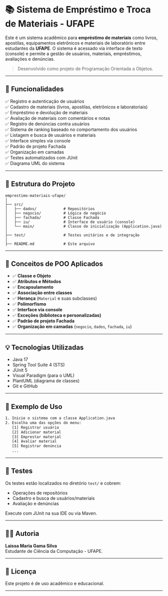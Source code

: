 
# 📚 Sistema de Empréstimo e Troca de Materiais - UFAPE

Este é um sistema acadêmico para **empréstimo de materiais** como livros, apostilas, equipamentos eletrônicos e materiais de laboratório entre estudantes da **UFAPE**. O sistema é acessado via interface de texto (console) e permite a gestão de usuários, materiais, empréstimos, avaliações e denúncias.

> Desenvolvido como projeto de Programação Orientada a Objetos.

---

## 📌 Funcionalidades

✅ Registro e autenticação de usuários  
✅ Cadastro de materiais (livros, apostilas, eletrônicos e laboratoriais)  
✅ Empréstimo e devolução de materiais  
✅ Avaliação de materiais com comentários e notas  
✅ Registro de denúncias contra usuários  
✅ Sistema de ranking baseado no comportamento dos usuários  
✅ Listagem e busca de usuários e materiais  
✅ Interface simples via console  
✅ Padrão de projeto Fachada  
✅ Organização em camadas  
✅ Testes automatizados com JUnit  
✅ Diagrama UML do sistema

---

## 🧱 Estrutura do Projeto

```
emprestimo-materiais-ufape/
│
├── src/
│   ├── dados/            # Repositórios
│   ├── negocio/          # Lógica de negócio
│   ├── fachada/          # Classe Fachada
│   ├── iu/               # Interface de usuário (console)
│   └── main/             # Classe de inicialização (Application.java)
│
├── test/                 # Testes unitários e de integração
│
├── README.md             # Este arquivo
```

---

## 🧠 Conceitos de POO Aplicados

- ✅ **Classe e Objeto**
- ✅ **Atributos e Métodos**
- ✅ **Encapsulamento**
- ✅ **Associação entre classes**
- ✅ **Herança** (`Material` e suas subclasses)
- ✅ **Polimorfismo**
- ✅ **Interface via console**
- ✅ **Exceções (biblioteca e personalizadas)**
- ✅ **Padrão de projeto Fachada**
- ✅ **Organização em camadas** (`negocio`, `dados`, `fachada`, `iu`)

---

## 💡 Tecnologias Utilizadas

- Java 17
- Spring Tool Suite 4 (STS)
- JUnit 5
- Visual Paradigm (para o UML)
- PlantUML (diagrama de classes)
- Git e GitHub

---

## 🔎 Exemplo de Uso

```bash
1. Inicie o sistema com a classe Application.java
2. Escolha uma das opções do menu:
   [1] Registrar usuário
   [2] Adicionar material
   [3] Emprestar material
   [4] Avaliar material
   [5] Registrar denúncia
   ...
```

---

## 🧪 Testes

Os testes estão localizados no diretório `test/` e cobrem:
- Operações de repositórios
- Cadastro e busca de usuários/materiais
- Avaliação e denúncias

Execute com JUnit na sua IDE ou via Maven.

---

## 👩‍💻 Autoria

**Laissa Maria Gama Silva**  
Estudante de Ciência da Computação - UFAPE.

---

## 📄 Licença

Este projeto é de uso acadêmico e educacional.

---
